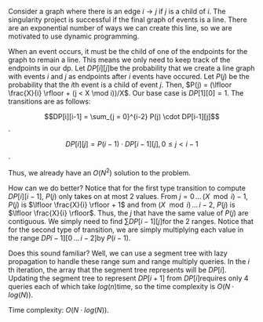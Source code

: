 Consider a graph where there is an edge $i \rightarrow j$ if $j$ is a child of $i$. The singularity project is successful if the final graph of events is a line. There are an exponential number of ways we can create this line, so we are motivated to use dynamic programming. 



When an event occurs, it must be the child of one of the endpoints for the graph to remain a line. This means we only need to keep track of the endpoints in our dp. Let $DP[i][j]$​ be the probability that we create a line graph with events $i$​ and $j$​ as endpoints after $i$​ events have occured. Let $P(j)$​ be the probability that the $i$​th event is a child of event $j$​. Then, $P(j) = (\lfloor \frac{X}{i} \rfloor +  (j < X \mod i))/X$​. Our base case is $DP[1][0] = 1$​. The transitions are as follows: 

$$DP[i][i-1] = \sum_{j = 0}^{i-2} P(j) \cdot DP[i-1][j]$$​. 

$$DP[i][j] = P(i-1) \cdot DP[i-1][j], \, 0 \leq j < i-1$$​​.

Thus, we already have an $O(N^2)$​ solution to the problem. 



How can we do better? Notice that for the first type transition to compute $DP[i][i-1]$​, $P(j)$​ only takes on at most $2$​ values. From $j = 0 \, \dots \, (X \mod i) - 1$​, $P(j)$​ is $\lfloor \frac{X}{i} \rfloor + 1$​ and from $(X \mod i) \, \dots \, i-2$​, $P(j)$​ is $\lfloor \frac{X}{i} \rfloor$​. Thus, the $j$​ that have the same value of $P(j)$​ are contiguous. We simply need to find $\sum DP[i-1][j]$​ for the $2$​ ranges. Notice that for the second type of transition, we are simply multiplying each value in the range $DPi-1][0 \, \dots \, i-2]$​ by $P(i-1)$​. 

Does this sound familiar? Well, we can use a segment tree with lazy propagation to handle these range sum and range multiply queries. In the $i$​th iteration, the array that the segment tree represents will be $DP[i]$​. Updating the segment tree to represent $DP[i+1]$​ from $DP[i]$​ requires only $4$​ queries each of which take $log(n)$​ time, so the time complexity is $O(N \cdot log(N))$​.



Time complexity: $O(N \cdot log(N))$​​.


